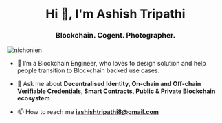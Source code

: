 <h1 align="center">Hi 👋, I'm Ashish Tripathi</h1>
<h3 align="center">Blockchain. Cogent. Photographer.</h3>

<p align="left"> <img src="https://komarev.com/ghpvc/?username=nichonien" alt="nichonien" /> </p>

- 🔭 I’m a Blockchain Engineer, who loves to design solution and help people transition to Blockchain backed use cases.

- 💬 Ask me about **Decentralised Identity, On-chain and Off-chain Verifiable Credentials, Smart Contracts, Public & Private Blockchain ecosystem**

- 📫 How to reach me **iashishtripathi8@gmail.com**
